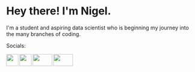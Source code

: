 # **Hey there! I'm Nigel.**

I'm a student and aspiring data scientist who is beginning my journey into the many branches of coding.


Socials:

<a href = "https://www.instagram.com/nigel__yeap/" style="white-space: nowrap"><img align="left" src= "https://upload.wikimedia.org/wikipedia/commons/thumb/e/e7/Instagram_logo_2016.svg/1200px-Instagram_logo_2016.svg.png" height="32" width="32"></a>


<a href = "https://www.linkedin.com/in/nigel-yeap-7aaa15259/"><img align="left" src= "https://logospng.org/download/linkedin/logo-linkedin-icon-4096.png" height="32" width="32"></a>


<a href = "https://www.kaggle.com/nigelyeap"><img align="left" src= "https://external-content.duckduckgo.com/iu/?u=https%3A%2F%2Fwww.dataapplab.com%2Fwp-content%2Fuploads%2F2016%2F10%2Fkaggle-logo-transparent-300-1024x465.png&f=1&nofb=1&ipt=070395cfbabea3b67c0ef507e5d49880e136f026145425ce13cce763e6b0d9cd&ipo=images" height="32" width="52"></a>

<a href="mailto:email@email.de"><img align="left" src= "https://logos-download.com/wp-content/uploads/2016/05/Gmail_logo_icon.png" height="32" width="52"></a>
